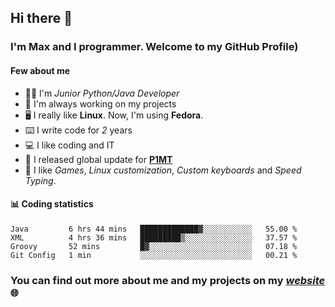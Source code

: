 ## Hi there 👋
### I'm Max and I programmer. Welcome to my GitHub Profile)

#### **Few about me**
- 👨‍💻 I'm _Junior Python/Java Developer_
- 📁 I'm always working on my projects
- 🖥️ I really like **Linux**. Now, I'm using **Fedora**.
- ⌨️ I write code for _2_ years
- 💻 I like coding and IT
- 📃 I released global update for **[P1MT](https://github.com/merive/Press1MTimes)**
- 👾 I like _Games_, _Linux customization_, _Custom keyboards_ and _Speed Typing_.

#### 📊 **Coding statistics**
<!--START_SECTION:waka-->
```text
Java         6 hrs 44 mins   █████████████▓░░░░░░░░░░░   55.00 % 
XML          4 hrs 36 mins   █████████▒░░░░░░░░░░░░░░░   37.57 % 
Groovy       52 mins         █▓░░░░░░░░░░░░░░░░░░░░░░░   07.18 % 
Git Config   1 min           ░░░░░░░░░░░░░░░░░░░░░░░░░   00.21 % 
```
<!--END_SECTION:waka-->

### **You can find out more about me and my projects on my _[website](https://merive.herokuapp.com/)_ 🌐**
